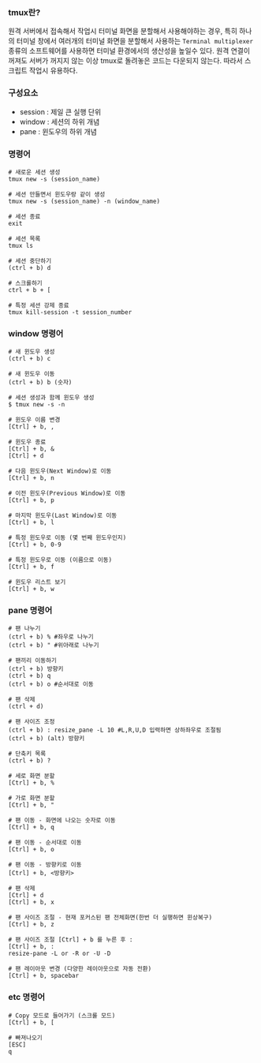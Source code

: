 ### tmux란?
원격 서버에서 접속해서 작업시 터미널 화면을 분할해서 사용해야하는 경우, 특히 하나의 터미널 창에서 여러개의 터미널 화면을 분할해서 사용하는 ```Terminal multiplexer```
종류의 소프트웨어를 사용하면 터미널 환경에서의 생산성을 높일수 있다.
원격 연결이 꺼져도 서버가 꺼지지 않는 이상 tmux로 돌려놓은 코드는 다운되지 않는다. 따라서 스크립트 작업시 유용하다.


### 구성요소
- session : 제일 큰 실행 단위
- window : 세션의 하위 개념
- pane : 윈도우의 하위 개념

### 명령어
```
# 새로운 세션 생성
tmux new -s (session_name)

# 세션 만들면서 윈도우랑 같이 생성
tmux new -s (session_name) -n (window_name)

# 세션 종료
exit

# 세션 목록
tmux ls

# 세션 중단하기
(ctrl + b) d

# 스크롤하기
ctrl + b + [

# 특정 세션 강제 종료
tmux kill-session -t session_number

```
### window 명령어
```
# 새 윈도우 생성
(ctrl + b) c

# 새 윈도우 이동
(ctrl + b) b (숫자)

# 세션 생성과 함께 윈도우 생성
$ tmux new -s -n

# 윈도우 이름 변경
[Ctrl] + b, ,

# 윈도우 종료
[Ctrl] + b, &
[Ctrl] + d

# 다음 윈도우(Next Window)로 이동
[Ctrl] + b, n

# 이전 윈도우(Previous Window)로 이동
[Ctrl] + b, p

# 마지막 윈도우(Last Window)로 이동
[Ctrl] + b, l

# 특정 윈도우로 이동 (몇 번째 윈도우인지)
[Ctrl] + b, 0-9

# 특정 윈도우로 이동 (이름으로 이동)
[Ctrl] + b, f

# 윈도우 리스트 보기
[Ctrl] + b, w
```

### pane 명령어
```
# 팬 나누기
(ctrl + b) % #좌우로 나누기
(ctrl + b) " #위아래로 나누기

# 팬끼리 이동하기
(ctrl + b) 방향키
(ctrl + b) q
(ctrl + b) o #순서대로 이동

# 팬 삭제
(ctrl + d)

# 팬 사이즈 조정
(ctrl + b) : resize_pane -L 10 #L,R,U,D 입력하면 상하좌우로 조절됨
(ctrl + b) (alt) 방향키

# 단축키 목록
(ctrl + b) ?

# 세로 화면 분할
[Ctrl] + b, %

# 가로 화면 분할
[Ctrl] + b, "

# 팬 이동 - 화면에 나오는 숫자로 이동
[Ctrl] + b, q

# 팬 이동 - 순서대로 이동
[Ctrl] + b, o

# 팬 이동 - 방향키로 이동
[Ctrl] + b, <방향키>

# 팬 삭제
[Ctrl] + d
[Ctrl] + b, x

# 팬 사이즈 조절 - 현재 포커스된 팬 전체화면(한번 더 실행하면 윈상복구)
[Ctrl] + b, z

# 팬 사이즈 조절 [Ctrl] + b 를 누른 후 :
[Ctrl] + b, :
resize-pane -L or -R or -U -D

# 팬 레이아웃 변경 (다양한 레이아웃으로 자동 전환)
[Ctrl] + b, spacebar

```


### etc 명령어
```
# Copy 모드로 들어가기 (스크롤 모드)
[Ctrl] + b, [

# 빠져나오기
[ESC]
q

```





